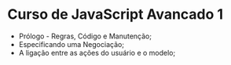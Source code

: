 # Curso de JavaScript Avancado 1

- Prólogo - Regras, Código e Manutenção;
- Especificando uma Negociação;
- A ligação entre as ações do usuário e o modelo;
